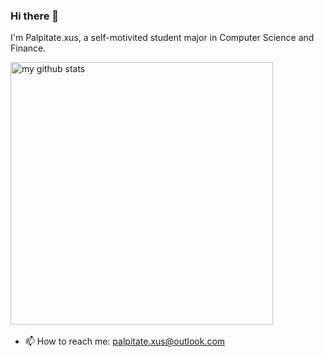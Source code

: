 ### Hi there 👋
I'm Palpitate.xus, a self-motivited student major in Computer Science and Finance.
<p align="left">
<img src="https://github-readme-stats.vercel.app/api?username=Palpitate-xus&show_icons=true" alt="my github stats" width="420"/>&nbsp;
<!-- <img src="https://github-readme-stats.vercel.app/api/top-langs/?username=Palpitate-xus&layout=compact" alt="languages" height="165"> -->
</p>

- 📫 How to reach me: [palpitate.xus@outlook.com](mailto:palpitate.xus@outlook.com)
<!--
**Palpitate-xus/Palpitate-xus** is a ✨ _special_ ✨ repository because its `README.md` (this file) appears on your GitHub profile.

Here are some ideas to get you started:

- 🔭 I’m currently working on ...
- 🌱 I’m currently learning ...
- 👯 I’m looking to collaborate on ...
- 🤔 I’m looking for help with ...
- 💬 Ask me about ...
- 📫 How to reach me: ...
- 😄 Pronouns: ...
- ⚡ Fun fact: ...
-->
